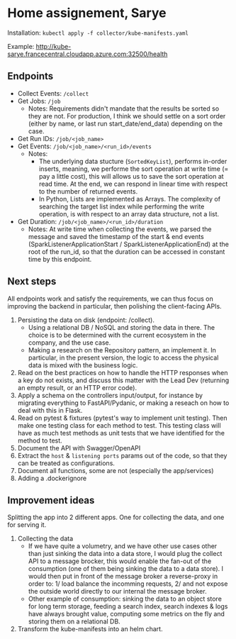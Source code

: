 # Home assignement, Sarye

Installation: `kubectl apply -f collector/kube-manifests.yaml`

Example: http://kube-sarye.francecentral.cloudapp.azure.com:32500/health


## Endpoints
- Collect Events: `/collect`
- Get Jobs: `/job`
    - Notes: Requirements didn't mandate that the results be sorted so they are not. For production, I think we should settle on a sort order (either by name, or last run start_date/end_data) depending on the case.
- Get Run IDs: `/job/<job_name>`
- Get Events: `/job/<job_name>/<run_id>/events`
    - Notes:
        - The underlying data stucture (`SortedKeyList`), performs in-order inserts, meaning, we performe the sort operation at write time (= pay a little cost), this will allows us to save the sort operation at read time. At the end, we can respond in linear time with respect to the number of returned events.
        - In Python, Lists are implemented as Arrays. The complexity of searching the target list index while performing the write operation, is with respect to an array data structure, not a list.
- Get Duration: `/job/<job_name>/<run_id>/duration`
    - Notes: At write time when collecting the events, we parsed the message and saved the timestamp of the start & end events (SparkListenerApplicationStart / SparkListenerApplicationEnd) at the root of the run_id, so that the duration can be accessed in constant time by this endpoint.


## Next steps
All endpoints work and satisfy the requirements, we can thus focus on improving the backend in particular, then polishing the client-facing APIs.
1. Persisting the data on disk (endpoint: /collect).
    - Using a relational DB / NoSQL and storing the data in there. The choice is to be determined with the current ecosystem in the company, and the use case.
    - Making a research on the Repository pattern, an implement it. In particular, in the present version, the logic to access the physical data is mixed with the business logic.
2. Read on the best practices on how to handle the HTTP responses when a key do not exists, and discuss this matter with the Lead Dev (returning an empty result, or an HTTP error code).
3. Apply a schema on the controllers input/output, for instance by migrating everything to FastAPI/Pydanic, or making a reseach on how to deal with this in Flask.
4. Read on pytest & fixtures (pytest's way to implement unit testing). Then make one testing class for each method to test. This testing class will have as much test methods as unit tests that we have identified for the method to test.
5. Document the API with Swagger/OpenAPI
6. Extract the `host` & `listening ports` params out of the code, so that they can be treated as configurations.
7. Document all functions, some are not (especially the app/services)
8. Adding a .dockerignore

## Improvement ideas
Splitting the app into 2 different apps. One for collecting the data, and one for serving it.
1. Collecting the data
    - If we have quite a volumetry, and we have other use cases other than just sinking the data into a data store, I would plug the collect API to a message brocker, this would enable the fan-out of the consumption (one of them being sinking the data to a data store). I would then put in front of the message broker a reverse-proxy in order to: 1/ load balance the incomming requests, 2/ and not expose the outside world directly to our internal the message broker.
    - Other example of consumption: sinking the data to an object store for long term storage, feeding a search index, search indexes & logs have always brought value, computing some metrics on the fly and storing them on a relational DB.
2. Transform the kube-manifests into an helm chart.









